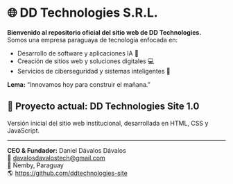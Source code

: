 # 🌐 DD Technologies S.R.L.

**Bienvenido al repositorio oficial del sitio web de DD Technologies.**  
Somos una empresa paraguaya de tecnología enfocada en:

- Desarrollo de software y aplicaciones IA 🤖  
- Creación de sitios web y soluciones digitales 💻  
- Servicios de ciberseguridad y sistemas inteligentes 🔐  

**Lema:** “Innovamos hoy para construir el mañana.”  

## 🚀 Proyecto actual: DD Technologies Site 1.0
Versión inicial del sitio web institucional, desarrollada en HTML, CSS y JavaScript.

---

**CEO & Fundador:** Daniel Dávalos Dávalos  
📧 davalosdavalostech@gmail.com  
📍 Ñemby, Paraguay  
🌎 https://github.com/ddtechnologies-site
